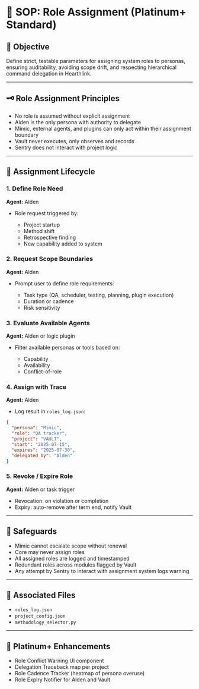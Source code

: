 # 📘 SOP: Role Assignment (Platinum+ Standard)

## 🎯 Objective

Define strict, testable parameters for assigning system roles to personas, ensuring auditability, avoiding scope drift, and respecting hierarchical command delegation in Hearthlink.

---

## 🗝️ Role Assignment Principles

* No role is assumed without explicit assignment
* Alden is the only persona with authority to delegate
* Mimic, external agents, and plugins can only act within their assignment boundary
* Vault never executes, only observes and records
* Sentry does not interact with project logic

---

## 🔄 Assignment Lifecycle

### 1. **Define Role Need**

**Agent:** Alden

* Role request triggered by:

  * Project startup
  * Method shift
  * Retrospective finding
  * New capability added to system

### 2. **Request Scope Boundaries**

**Agent:** Alden

* Prompt user to define role requirements:

  * Task type (QA, scheduler, testing, planning, plugin execution)
  * Duration or cadence
  * Risk sensitivity

### 3. **Evaluate Available Agents**

**Agent:** Alden or logic plugin

* Filter available personas or tools based on:

  * Capability
  * Availability
  * Conflict-of-role

### 4. **Assign with Trace**

**Agent:** Alden

* Log result in `roles_log.json`:

```json
{
  "persona": "Mimic",
  "role": "QA tracker",
  "project": "VAULT",
  "start": "2025-07-15",
  "expires": "2025-07-30",
  "delegated_by": "Alden"
}
```

### 5. **Revoke / Expire Role**

**Agent:** Alden or task trigger

* Revocation: on violation or completion
* Expiry: auto-remove after term end, notify Vault

---

## 🔐 Safeguards

* Mimic cannot escalate scope without renewal
* Core may never assign roles
* All assigned roles are logged and timestamped
* Redundant roles across modules flagged by Vault
* Any attempt by Sentry to interact with assignment system logs warning

---

## 📎 Associated Files

* `roles_log.json`
* `project_config.json`
* `methodology_selector.py`

---

## 🧠 Platinum+ Enhancements

* Role Conflict Warning UI component
* Delegation Traceback map per project
* Role Cadence Tracker (heatmap of persona overuse)
* Role Expiry Notifier for Alden and Vault
